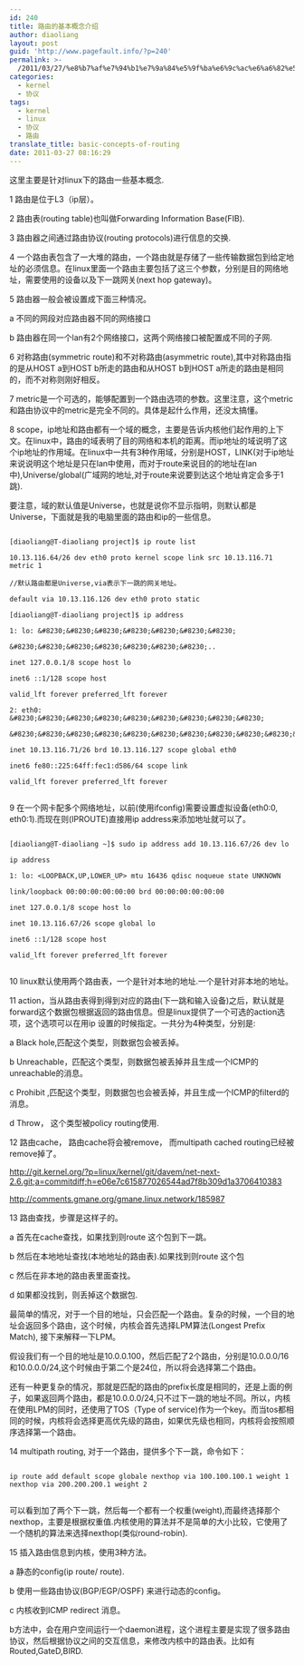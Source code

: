 ```yaml
---
id: 240
title: 路由的基本概念介绍
author: diaoliang
layout: post
guid: 'http://www.pagefault.info/?p=240'
permalink: >-
  /2011/03/27/%e8%b7%af%e7%94%b1%e7%9a%84%e5%9f%ba%e6%9c%ac%e6%a6%82%e5%bf%b5%e4%bb%8b%e7%bb%8d/
categories:
  - kernel
  - 协议
tags:
  - kernel
  - linux
  - 协议
  - 路由
translate_title: basic-concepts-of-routing
date: 2011-03-27 08:16:29
---
```

这里主要是针对linux下的路由一些基本概念.

1 路由是位于L3（ip层）。

2 路由表(routing table)也叫做Forwarding Information Base(FIB).

3 路由器之间通过路由协议(routing protocols)进行信息的交换.

4 一个路由表包含了一大堆的路由，一个路由就是存储了一些传输数据包到给定地址的必须信息。在linux里面一个路由主要包括了这三个参数，分别是目的网络地址，需要使用的设备以及下一跳网关(next hop gateway)。
  
<!--more-->


  
5 路由器一般会被设置成下面三种情况。
    
a 不同的网段对应路由器不同的网络接口
    
b 路由器在同一个lan有2个网络接口，这两个网络接口被配置成不同的子网.

6 对称路由(symmetric route)和不对称路由(asymmetric route),其中对称路由指的是从HOST a到HOST b所走的路由和从HOST b到HOST a所走的路由是相同的，而不对称则刚好相反。

7 metric是一个可选的，能够配置到一个路由选项的参数。这里注意，这个metric和路由协议中的metric是完全不同的。具体是起什么作用，还没太搞懂。

8 scope，ip地址和路由都有一个域的概念，主要是告诉内核他们起作用的上下文。在linux中，路由的域表明了目的网络和本机的距离。而ip地址的域说明了这个ip地址的作用域。在linux中一共有3种作用域，分别是HOST，LINK(对于ip地址来说说明这个地址是只在lan中使用，而对于route来说目的的地址在lan中),Universe/global(广域网的地址,对于route来说要到达这个地址肯定会多于1跳).

要注意，域的默认值是Universe，也就是说你不显示指明，则默认都是Universe，下面就是我的电脑里面的路由和ip的一些信息。

```
  
[diaoliang@T-diaoliang project]$ ip route list
  
10.13.116.64/26 dev eth0 proto kernel scope link src 10.13.116.71 metric 1
  
//默认路由都是Universe,via表示下一跳的网关地址。
  
default via 10.13.116.126 dev eth0 proto static
  
[diaoliang@T-diaoliang project]$ ip address
  
1: lo: &#8230;&#8230;&#8230;&#8230;&#8230;&#8230;&#8230;
  
&#8230;&#8230;&#8230;&#8230;&#8230;&#8230;&#8230;..
      
inet 127.0.0.1/8 scope host lo
      
inet6 ::1/128 scope host
         
valid_lft forever preferred_lft forever
  
2: eth0: &#8230;&#8230;&#8230;&#8230;&#8230;&#8230;&#8230;&#8230;&#8230;
  
&#8230;&#8230;&#8230;&#8230;&#8230;&#8230;&#8230;&#8230;&#8230;&#8230;&#8230;&#8230;&#8230;&#8230;&#8230;..
      
inet 10.13.116.71/26 brd 10.13.116.127 scope global eth0
      
inet6 fe80::225:64ff:fec1:d586/64 scope link
         
valid_lft forever preferred_lft forever
  
```

9 在一个网卡配多个网络地址，以前(使用ifconfig)需要设置虚拟设备(eth0:0, eth0:1).而现在则(IPROUTE)直接用ip address来添加地址就可以了。

```
  
[diaoliang@T-diaoliang ~]$ sudo ip address add 10.13.116.67/26 dev lo
   
ip address
  
1: lo: <LOOPBACK,UP,LOWER_UP> mtu 16436 qdisc noqueue state UNKNOWN
      
link/loopback 00:00:00:00:00:00 brd 00:00:00:00:00:00
      
inet 127.0.0.1/8 scope host lo
      
inet 10.13.116.67/26 scope global lo
      
inet6 ::1/128 scope host
         
valid_lft forever preferred_lft forever
  
```

10 linux默认使用两个路由表，一个是针对本地的地址.一个是针对非本地的地址。

11 action，当从路由表得到得到对应的路由(下一跳和输入设备)之后，默认就是forward这个数据包根据返回的路由信息。但是linux提供了一个可选的action选项，这个选项可以在用ip 设置的时候指定。一共分为4种类型，分别是:
    
a Black hole,匹配这个类型，则数据包会被丢掉。
    
b Unreachable，匹配这个类型，则数据包被丢掉并且生成一个ICMP的unreachable的消息。
    
c Prohibit ,匹配这个类型，则数据包也会被丢掉，并且生成一个ICMP的filterd的消息。
    
d Throw， 这个类型被policy routing使用.

12 路由cache， 路由cache将会被remove， 而multipath cached routing已经被remove掉了。
  
http://git.kernel.org/?p=linux/kernel/git/davem/net-next-2.6.git;a=commitdiff;h=e06e7c615877026544ad7f8b309d1a3706410383

http://comments.gmane.org/gmane.linux.network/185987

13 路由查找，步骤是这样子的。
     
a 首先在cache查找，如果找到则route 这个包到下一跳。
     
b 然后在本地地址查找(本地地址的路由表).如果找到则route 这个包
     
c 然后在非本地的路由表里面查找。
     
d 如果都没找到，则丢掉这个数据包.

最简单的情况，对于一个目的地址，只会匹配一个路由。复杂的时候，一个目的地址会返回多个路由，这个时候，内核会首先选择LPM算法(Longest Prefix Match), 接下来解释一下LPM。

假设我们有一个目的地址是10.0.0.100，然后匹配了2个路由，分别是10.0.0.0/16和10.0.0.0/24,这个时候由于第二个是24位，所以将会选择第二个路由。
  
还有一种更复杂的情况，那就是匹配的路由的prefix长度是相同的，还是上面的例子，如果返回两个路由，都是10.0.0.0/24,只不过下一跳的地址不同。所以，内核在使用LPM的同时，还使用了TOS（Type of service)作为一个key。而当tos都相同的时候，内核将会选择更高优先级的路由，如果优先级也相同，内核将会按照顺序选择第一个路由。

14 multipath routing, 对于一个路由，提供多个下一跳，命令如下：
  
```
  
ip route add default scope globale nexthop via 100.100.100.1 weight 1 nexthop via 200.200.200.1 weight 2
  
```
  
可以看到加了两个下一跳，然后每一个都有一个权重(weight),而最终选择那个nexthop，主要是根据权重值.内核使用的算法并不是简单的大小比较，它使用了一个随机的算法来选择nexthop(类似round-robin).

15 插入路由信息到内核，使用3种方法。
    
a 静态的config(ip route/ route).
    
b 使用一些路由协议(BGP/EGP/OSPF) 来进行动态的config。
    
c 内核收到ICMP redirect 消息。

b方法中，会在用户空间运行一个daemon进程，这个进程主要是实现了很多路由协议，然后根据协议之间的交互信息，来修改内核中的路由表。比如有Routed,GateD,BIRD.